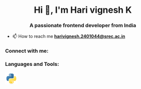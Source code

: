 <h1 align="center">Hi 👋, I'm Hari vignesh K</h1>
<h3 align="center">A passionate frontend developer from India</h3>

- 📫 How to reach me **harivignesh.2401044@srec.ac.in**

<h3 align="left">Connect with me:</h3>
<p align="left">
</p>

<h3 align="left">Languages and Tools:</h3>
<p align="left"> <a href="https://www.python.org" target="_blank" rel="noreferrer"> <img src="https://raw.githubusercontent.com/devicons/devicon/master/icons/python/python-original.svg" alt="python" width="40" height="40"/> </a> </p>
